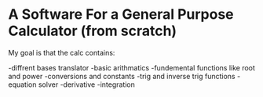 # A Software For a General Purpose Calculator (from scratch)

My goal is that the calc contains:

-diffrent bases translator
-basic arithmatics
-fundemental functions like root and power
-conversions and constants
-trig and inverse trig functions
-equation solver
-derivative
-integration
